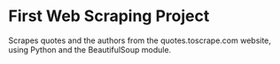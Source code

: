 # First Web Scraping Project
Scrapes quotes and the authors from the quotes.toscrape.com website, using Python and the BeautifulSoup module. 
